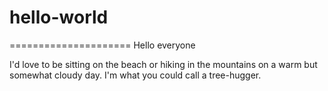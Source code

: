 # hello-world
=====================
Hello everyone

I'd love to be sitting on the beach or hiking in the mountains on a warm but somewhat cloudy day.
I'm what you could call a tree-hugger.
